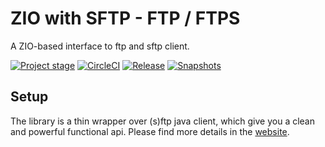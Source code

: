 # ZIO with SFTP - FTP / FTPS

A ZIO-based interface to ftp and sftp client.

[![Project stage][Stage]][Stage-Page]
[![CircleCI][Badge-Circle]][Link-Circle]
[![Release][Badge-SonatypeReleases]][Link-SonatypeReleases]
[![Snapshots][Badge-SonatypeSnapshots]][Link-SonatypeSnapshots]

Setup
-----

The library is a thin wrapper over (s)ftp java client, which give you a clean and powerful functional api.
Please find more details in the [website](https://zio.github.io/zio-ftp/).

[Badge-Circle]: https://circleci.com/gh/zio/zio-ftp.svg?style=svg "circleci"
[Link-Circle]: https://circleci.com/gh/zio/zio-ftp "circleci"

[Link-SonatypeReleases]: https://oss.sonatype.org/content/repositories/releases/dev/zio/zio-ftp_2.12/ "Sonatype Releases"
[Badge-SonatypeReleases]: https://img.shields.io/nexus/r/https/oss.sonatype.org/dev.zio/zio-ftp_2.12.svg "Sonatype Releases"
[Badge-SonatypeSnapshots]: https://img.shields.io/nexus/s/https/oss.sonatype.org/dev.zio/zio-ftp_2.12.svg "Sonatype Snapshots"
[Link-SonatypeSnapshots]: https://oss.sonatype.org/content/repositories/snapshots/dev/zio/zio-ftp_2.12/ "Sonatype Snapshots"
[Stage]: https://img.shields.io/badge/Project%20Stage-Production%20Ready-brightgreen.svg
[Stage-Page]: https://github.com/zio/zio/wiki/Project-Stages
